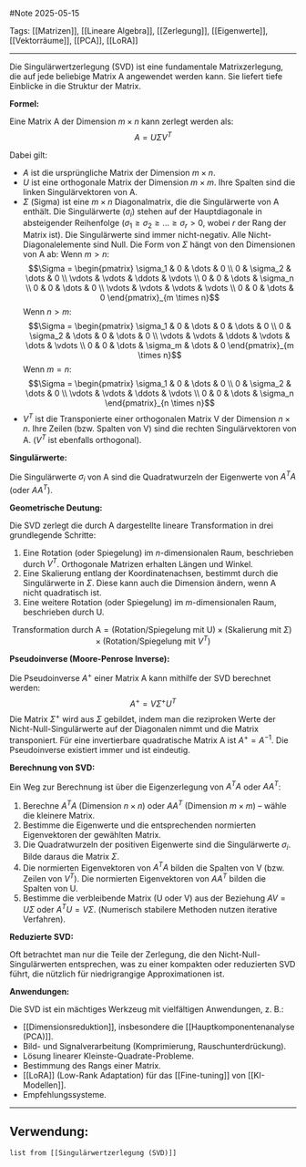 #Note
2025-05-15

Tags: [[Matrizen]], [[Lineare Algebra]], [[Zerlegung]], [[Eigenwerte]], [[Vektorräume]], [[PCA]], [[LoRA]]

---

Die Singulärwertzerlegung (SVD) ist eine fundamentale Matrixzerlegung, die auf jede beliebige Matrix A angewendet werden kann. Sie liefert tiefe Einblicke in die Struktur der Matrix.

**Formel:**

Eine Matrix A der Dimension $m \times n$ kann zerlegt werden als:
$$A = U \Sigma V^T$$

Dabei gilt:
* $A$ ist die ursprüngliche Matrix der Dimension $m \times n$.
* $U$ ist eine orthogonale Matrix der Dimension $m \times m$. Ihre Spalten sind die linken Singulärvektoren von A.
* $\Sigma$ (Sigma) ist eine $m \times n$ Diagonalmatrix, die die Singulärwerte von A enthält. Die Singulärwerte ($\sigma_i$) stehen auf der Hauptdiagonale in absteigender Reihenfolge ($\sigma_1 \ge \sigma_2 \ge ... \ge \sigma_r > 0$, wobei $r$ der Rang der Matrix ist). Die Singulärwerte sind immer nicht-negativ. Alle Nicht-Diagonalelemente sind Null.
  Die Form von $\Sigma$ hängt von den Dimensionen von A ab:
  Wenn $m > n$:
  $$\Sigma = \begin{pmatrix} \sigma_1 & 0 & \dots & 0 \\ 0 & \sigma_2 & \dots & 0 \\ \vdots & \vdots & \ddots & \vdots \\ 0 & 0 & \dots & \sigma_n \\ 0 & 0 & \dots & 0 \\ \vdots & \vdots & \vdots & \vdots \\ 0 & 0 & \dots & 0 \end{pmatrix}_{m \times n}$$
  Wenn $n > m$:
  $$\Sigma = \begin{pmatrix} \sigma_1 & 0 & \dots & 0 & \dots & 0 \\ 0 & \sigma_2 & \dots & 0 & \dots & 0 \\ \vdots & \vdots & \ddots & \vdots & \dots & \vdots \\ 0 & 0 & \dots & \sigma_m & \dots & 0 \end{pmatrix}_{m \times n}$$
  Wenn $m = n$:
  $$\Sigma = \begin{pmatrix} \sigma_1 & 0 & \dots & 0 \\ 0 & \sigma_2 & \dots & 0 \\ \vdots & \vdots & \ddots & \vdots \\ 0 & 0 & \dots & \sigma_n \end{pmatrix}_{n \times n}$$
* $V^T$ ist die Transponierte einer orthogonalen Matrix V der Dimension $n \times n$. Ihre Zeilen (bzw. Spalten von V) sind die rechten Singulärvektoren von A. ($V^T$ ist ebenfalls orthogonal).

**Singulärwerte:**

Die Singulärwerte $\sigma_i$ von A sind die Quadratwurzeln der Eigenwerte von $A^T A$ (oder $A A^T$).

**Geometrische Deutung:**

Die SVD zerlegt die durch A dargestellte lineare Transformation in drei grundlegende Schritte:
1.  Eine Rotation (oder Spiegelung) im $n$-dimensionalen Raum, beschrieben durch $V^T$. Orthogonale Matrizen erhalten Längen und Winkel.
2.  Eine Skalierung entlang der Koordinatenachsen, bestimmt durch die Singulärwerte in $\Sigma$. Diese kann auch die Dimension ändern, wenn A nicht quadratisch ist.
3.  Eine weitere Rotation (oder Spiegelung) im $m$-dimensionalen Raum, beschrieben durch U.

$$ \text{Transformation durch A} = (\text{Rotation/Spiegelung mit U}) \times (\text{Skalierung mit } \Sigma) \times (\text{Rotation/Spiegelung mit } V^T) $$

**Pseudoinverse (Moore-Penrose Inverse):**

Die Pseudoinverse $A^+$ einer Matrix A kann mithilfe der SVD berechnet werden:
$$A^+ = V \Sigma^+ U^T$$
Die Matrix $\Sigma^+$ wird aus $\Sigma$ gebildet, indem man die reziproken Werte der Nicht-Null-Singulärwerte auf der Diagonalen nimmt und die Matrix transponiert.
Für eine invertierbare quadratische Matrix A ist $A^+ = A^{-1}$. Die Pseudoinverse existiert immer und ist eindeutig.

**Berechnung von SVD:**

Ein Weg zur Berechnung ist über die Eigenzerlegung von $A^T A$ oder $A A^T$:
1.  Berechne $A^T A$ (Dimension $n \times n$) oder $A A^T$ (Dimension $m \times m$) – wähle die kleinere Matrix.
2.  Bestimme die Eigenwerte und die entsprechenden normierten Eigenvektoren der gewählten Matrix.
3.  Die Quadratwurzeln der positiven Eigenwerte sind die Singulärwerte $\sigma_i$. Bilde daraus die Matrix $\Sigma$.
4.  Die normierten Eigenvektoren von $A^T A$ bilden die Spalten von V (bzw. Zeilen von $V^T$). Die normierten Eigenvektoren von $A A^T$ bilden die Spalten von U.
5.  Bestimme die verbleibende Matrix (U oder V) aus der Beziehung $AV = U\Sigma$ oder $A^T U = V \Sigma$. (Numerisch stabilere Methoden nutzen iterative Verfahren).

**Reduzierte SVD:**

Oft betrachtet man nur die Teile der Zerlegung, die den Nicht-Null-Singulärwerten entsprechen, was zu einer kompakten oder reduzierten SVD führt, die nützlich für niedrigrangige Approximationen ist.

**Anwendungen:**

Die SVD ist ein mächtiges Werkzeug mit vielfältigen Anwendungen, z. B.:
* [[Dimensionsreduktion]], insbesondere die [[Hauptkomponentenanalyse (PCA)]].
* Bild- und Signalverarbeitung (Komprimierung, Rauschunterdrückung).
* Lösung linearer Kleinste-Quadrate-Probleme.
* Bestimmung des Rangs einer Matrix.
* [[LoRA]] (Low-Rank Adaptation) für das [[Fine-tuning]] von [[KI-Modellen]].
* Empfehlungssysteme.

---

## Verwendung:

```dataview
list from [[Singulärwertzerlegung (SVD)]]
```